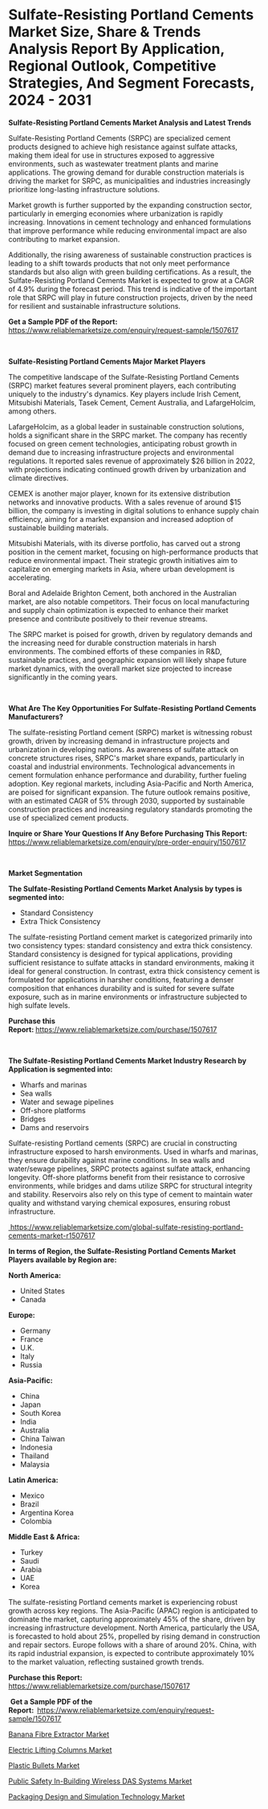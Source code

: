 <p><h1>Sulfate-Resisting Portland Cements Market Size, Share & Trends Analysis Report By Application, Regional Outlook, Competitive Strategies, And Segment Forecasts, 2024 - 2031</h1></p><p><strong>Sulfate-Resisting Portland Cements Market Analysis and Latest Trends</strong></p>
<p><p>Sulfate-Resisting Portland Cements (SRPC) are specialized cement products designed to achieve high resistance against sulfate attacks, making them ideal for use in structures exposed to aggressive environments, such as wastewater treatment plants and marine applications. The growing demand for durable construction materials is driving the market for SRPC, as municipalities and industries increasingly prioritize long-lasting infrastructure solutions. </p><p>Market growth is further supported by the expanding construction sector, particularly in emerging economies where urbanization is rapidly increasing. Innovations in cement technology and enhanced formulations that improve performance while reducing environmental impact are also contributing to market expansion. </p><p>Additionally, the rising awareness of sustainable construction practices is leading to a shift towards products that not only meet performance standards but also align with green building certifications. As a result, the Sulfate-Resisting Portland Cements Market is expected to grow at a CAGR of 4.9% during the forecast period. This trend is indicative of the important role that SRPC will play in future construction projects, driven by the need for resilient and sustainable infrastructure solutions.</p></p>
<p><strong>Get a Sample PDF of the Report:&nbsp;</strong> <a href="https://www.reliablemarketsize.com/enquiry/request-sample/1507617?utm_campaign=1259&utm_medium=2&utm_source=Github&utm_content=ia&utm_term=18102024&utm_id=sulfate-resisting-portland-cements">https://www.reliablemarketsize.com/enquiry/request-sample/1507617</a></p>
<p>&nbsp;</p>
<p><strong>Sulfate-Resisting Portland Cements Major Market Players</strong></p>
<p><p>The competitive landscape of the Sulfate-Resisting Portland Cements (SRPC) market features several prominent players, each contributing uniquely to the industry's dynamics. Key players include Irish Cement, Mitsubishi Materials, Tasek Cement, Cement Australia, and LafargeHolcim, among others. </p><p>LafargeHolcim, as a global leader in sustainable construction solutions, holds a significant share in the SRPC market. The company has recently focused on green cement technologies, anticipating robust growth in demand due to increasing infrastructure projects and environmental regulations. It reported sales revenue of approximately $26 billion in 2022, with projections indicating continued growth driven by urbanization and climate directives.</p><p>CEMEX is another major player, known for its extensive distribution networks and innovative products. With a sales revenue of around $15 billion, the company is investing in digital solutions to enhance supply chain efficiency, aiming for a market expansion and increased adoption of sustainable building materials.</p><p>Mitsubishi Materials, with its diverse portfolio, has carved out a strong position in the cement market, focusing on high-performance products that reduce environmental impact. Their strategic growth initiatives aim to capitalize on emerging markets in Asia, where urban development is accelerating.</p><p>Boral and Adelaide Brighton Cement, both anchored in the Australian market, are also notable competitors. Their focus on local manufacturing and supply chain optimization is expected to enhance their market presence and contribute positively to their revenue streams.</p><p>The SRPC market is poised for growth, driven by regulatory demands and the increasing need for durable construction materials in harsh environments. The combined efforts of these companies in R&D, sustainable practices, and geographic expansion will likely shape future market dynamics, with the overall market size projected to increase significantly in the coming years.</p></p>
<p>&nbsp;</p>
<p><strong>What Are The Key Opportunities For Sulfate-Resisting Portland Cements Manufacturers?</strong></p>
<p><p>The sulfate-resisting Portland cement (SRPC) market is witnessing robust growth, driven by increasing demand in infrastructure projects and urbanization in developing nations. As awareness of sulfate attack on concrete structures rises, SRPC's market share expands, particularly in coastal and industrial environments. Technological advancements in cement formulation enhance performance and durability, further fueling adoption. Key regional markets, including Asia-Pacific and North America, are poised for significant expansion. The future outlook remains positive, with an estimated CAGR of 5% through 2030, supported by sustainable construction practices and increasing regulatory standards promoting the use of specialized cement products.</p></p>
<p><strong>Inquire or Share Your Questions If Any Before Purchasing This Report:</strong> <a href="https://www.reliablemarketsize.com/enquiry/pre-order-enquiry/1507617?utm_campaign=1259&utm_medium=2&utm_source=Github&utm_content=ia&utm_term=18102024&utm_id=sulfate-resisting-portland-cements">https://www.reliablemarketsize.com/enquiry/pre-order-enquiry/1507617</a></p>
<p>&nbsp;</p>
<p><strong>Market Segmentation</strong></p>
<p><strong>The Sulfate-Resisting Portland Cements Market Analysis by types is segmented into:</strong></p>
<p><ul><li>Standard Consistency</li><li>Extra Thick Consistency</li></ul></p>
<p><p>The sulfate-resisting Portland cement market is categorized primarily into two consistency types: standard consistency and extra thick consistency. Standard consistency is designed for typical applications, providing sufficient resistance to sulfate attacks in standard environments, making it ideal for general construction. In contrast, extra thick consistency cement is formulated for applications in harsher conditions, featuring a denser composition that enhances durability and is suited for severe sulfate exposure, such as in marine environments or infrastructure subjected to high sulfate levels.</p></p>
<p><strong>Purchase this Report:&nbsp;</strong><a href="https://www.reliablemarketsize.com/purchase/1507617?utm_campaign=1259&utm_medium=2&utm_source=Github&utm_content=ia&utm_term=18102024&utm_id=sulfate-resisting-portland-cements">https://www.reliablemarketsize.com/purchase/1507617</a></p>
<p>&nbsp;</p>
<p><strong>The Sulfate-Resisting Portland Cements Market Industry Research by Application is segmented into:</strong></p>
<p><ul><li>Wharfs and marinas</li><li>Sea walls</li><li>Water and sewage pipelines</li><li>Off-shore platforms</li><li>Bridges</li><li>Dams and reservoirs</li></ul></p>
<p><p>Sulfate-resisting Portland cements (SRPC) are crucial in constructing infrastructure exposed to harsh environments. Used in wharfs and marinas, they ensure durability against marine conditions. In sea walls and water/sewage pipelines, SRPC protects against sulfate attack, enhancing longevity. Off-shore platforms benefit from their resistance to corrosive environments, while bridges and dams utilize SRPC for structural integrity and stability. Reservoirs also rely on this type of cement to maintain water quality and withstand varying chemical exposures, ensuring robust infrastructure.</p></p>
<p><a href="https://www.reliablemarketsize.com/global-sulfate-resisting-portland-cements-market-r1507617?utm_campaign=1259&utm_medium=2&utm_source=Github&utm_content=ia&utm_term=18102024&utm_id=sulfate-resisting-portland-cements">&nbsp;https://www.reliablemarketsize.com/global-sulfate-resisting-portland-cements-market-r1507617</a></p>
<p><strong>In terms of Region, the Sulfate-Resisting Portland Cements Market Players available by Region are:</strong></p>
<p>
    <p> <strong> North America: </strong>
        <ul>
            <li>United States</li>
            <li>Canada</li>
        </ul>
        </p> 
    <p> <strong> Europe: </strong>
        <ul>
            <li>Germany</li>
            <li>France</li>
            <li>U.K.</li>
            <li>Italy</li>
            <li>Russia</li>
        </ul>
        </p> 
    <p> <strong> Asia-Pacific: </strong>
        <ul>
            <li>China</li>
            <li>Japan</li>
            <li>South Korea</li>
            <li>India</li>
            <li>Australia</li>
            <li>China Taiwan</li>
            <li>Indonesia</li>
            <li>Thailand</li>
            <li>Malaysia</li>
        </ul>
        </p> 
    <p> <strong> Latin America: </strong>
        <ul>
            <li>Mexico</li>
            <li>Brazil</li>
            <li>Argentina Korea</li>
            <li>Colombia</li>
        </ul>
        </p> 
    <p> <strong> Middle East & Africa: </strong>
        <ul>
            <li>Turkey</li>
            <li>Saudi</li>
            <li>Arabia</li>
            <li>UAE</li>
            <li>Korea</li>
        </ul>
    </p>
    </p>
<p><p>The sulfate-resisting Portland cements market is experiencing robust growth across key regions. The Asia-Pacific (APAC) region is anticipated to dominate the market, capturing approximately 45% of the share, driven by increasing infrastructure development. North America, particularly the USA, is forecasted to hold about 25%, propelled by rising demand in construction and repair sectors. Europe follows with a share of around 20%. China, with its rapid industrial expansion, is expected to contribute approximately 10% to the market valuation, reflecting sustained growth trends.</p></p>
<p><strong>Purchase this Report: </strong><a href="https://www.reliablemarketsize.com/purchase/1507617?utm_campaign=1259&utm_medium=2&utm_source=Github&utm_content=ia&utm_term=18102024&utm_id=sulfate-resisting-portland-cements">https://www.reliablemarketsize.com/purchase/1507617</a></p>
<p>&nbsp;<strong>Get a Sample PDF of the Report:&nbsp;&nbsp;</strong><a href="https://www.reliablemarketsize.com/enquiry/request-sample/1507617?utm_campaign=1259&utm_medium=2&utm_source=Github&utm_content=ia&utm_term=18102024&utm_id=sulfate-resisting-portland-cements">https://www.reliablemarketsize.com/enquiry/request-sample/1507617</a></p>
<p><strong></strong></p>
<p><p><a href="https://www.linkedin.com/pulse/banana-fibre-extractor-market-global-trends-forecast-2024-7gj8f?utm_campaign=1259&utm_medium=2&utm_source=Github&utm_content=ia&utm_term=18102024&utm_id=sulfate-resisting-portland-cements">Banana Fibre Extractor Market</a></p><p><a href="https://issuu.com/reportprime-2/docs/electric-lifting-columns-market-siz_158d74bf3ca2dd?utm_campaign=1259&utm_medium=2&utm_source=Github&utm_content=ia&utm_term=18102024&utm_id=sulfate-resisting-portland-cements">Electric Lifting Columns Market</a></p><p><a href="https://www.linkedin.com/pulse/plastic-bullets-market-global-regional-analysis-focus-0qgme?utm_campaign=1259&utm_medium=2&utm_source=Github&utm_content=ia&utm_term=18102024&utm_id=sulfate-resisting-portland-cements">Plastic Bullets Market</a></p><p><a href="https://github.com/kaceycoody4m/Market-Research-Report-List-1/blob/main/public-safety-in-building-wireless-das-systems-market.md?utm_campaign=1259&utm_medium=2&utm_source=Github&utm_content=ia&utm_term=18102024&utm_id=sulfate-resisting-portland-cements">Public Safety In-Building Wireless DAS Systems Market</a></p><p><a href="https://github.com/sharitatri97/Market-Research-Report-List-1/blob/main/packaging-design-and-simulation-technology-market.md?utm_campaign=1259&utm_medium=2&utm_source=Github&utm_content=ia&utm_term=18102024&utm_id=sulfate-resisting-portland-cements">Packaging Design and Simulation Technology Market</a></p></p>